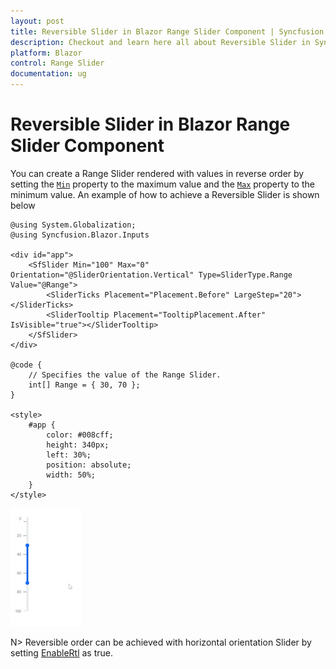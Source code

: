 ```yaml
---
layout: post
title: Reversible Slider in Blazor Range Slider Component | Syncfusion
description: Checkout and learn here all about Reversible Slider in Syncfusion Blazor Range Slider component and more.
platform: Blazor
control: Range Slider
documentation: ug
---
```


# Reversible Slider in Blazor Range Slider Component

You can create a Range Slider rendered with values in reverse order by setting the [`Min`](https://help.syncfusion.com/cr/blazor/Syncfusion.Blazor.Inputs.SfSlider-1.html#Syncfusion_Blazor_Inputs_SfSlider_1_Min) property to the maximum value and the [`Max`](https://help.syncfusion.com/cr/blazor/Syncfusion.Blazor.Inputs.SfSlider-1.html#Syncfusion_Blazor_Inputs_SfSlider_1_Max) property to the minimum value. An example of how to achieve a Reversible Slider is shown below

```cshtml
@using System.Globalization;
@using Syncfusion.Blazor.Inputs

<div id="app">
    <SfSlider Min="100" Max="0" Orientation="@SliderOrientation.Vertical" Type=SliderType.Range Value="@Range">
        <SliderTicks Placement="Placement.Before" LargeStep="20"></SliderTicks>
        <SliderTooltip Placement="TooltipPlacement.After" IsVisible="true"></SliderTooltip>
    </SfSlider>
</div>

@code {
    // Specifies the value of the Range Slider.
    int[] Range = { 30, 70 };
}

<style>
    #app {
        color: #008cff;
        height: 340px;
        left: 30%;
        position: absolute;
        width: 50%;
    }
</style>
```

![Blazor Reversible Slider](./../images/blazor-reversible-slider.gif)

N> Reversible order can be achieved with horizontal orientation Slider by setting [EnableRtl](https://help.syncfusion.com/cr/blazor/Syncfusion.Blazor.Inputs.SfSlider-1.html#Syncfusion_Blazor_Inputs_SfSlider_1_EnableRtl) as true.

